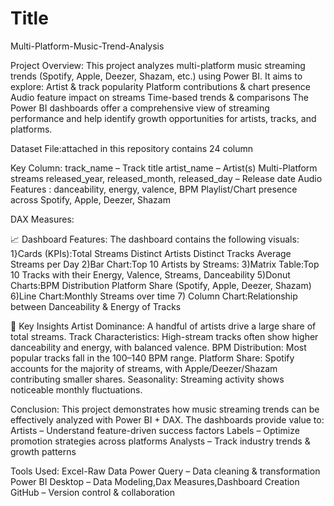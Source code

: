 # Title
 Multi-Platform-Music-Trend-Analysis
 
Project Overview:
This project analyzes multi-platform music streaming trends (Spotify, Apple, Deezer, Shazam, etc.) using Power BI.
It aims to explore:
Artist & track popularity
Platform contributions & chart presence
Audio feature impact on streams
Time-based trends & comparisons
The Power BI dashboards offer a comprehensive view of streaming performance and help identify growth opportunities for artists, tracks, and platforms.

Dataset
File:attached in this repository contains 24 column

Key Column:
track_name – Track title
artist_name – Artist(s)
Multi-Platform streams 
released_year, released_month, released_day – Release date
Audio Features : danceability, energy, valence, BPM
Playlist/Chart presence across Spotify, Apple, Deezer, Shazam

DAX Measures:

📈 Dashboard Features:
The dashboard contains the following visuals:
1}Cards (KPIs):Total Streams
             Distinct Artists
             Distinct Tracks
            Average Streams per Day
2)Bar Chart:Top 10 Artists by Streams:
3)Matrix Table:Top 10 Tracks with their Energy, Valence, Streams, Danceability
5)Donut Charts:BPM Distribution
               Platform Share (Spotify, Apple, Deezer, Shazam)
6)Line Chart:Monthly Streams over time
7) Column Chart:Relationship between Danceability & Energy of Tracks

🔑 Key Insights
Artist Dominance: A handful of artists drive a large share of total streams.
Track Characteristics: High-stream tracks often show higher danceability and energy, with balanced valence.
BPM Distribution: Most popular tracks fall in the 100–140 BPM range.
Platform Share: Spotify accounts for the majority of streams, with Apple/Deezer/Shazam contributing smaller shares.
Seasonality: Streaming activity shows noticeable monthly fluctuations.

Conclusion:
This project demonstrates how music streaming trends can be effectively analyzed with Power BI + DAX.
The dashboards provide value to:
Artists – Understand feature-driven success factors
Labels – Optimize promotion strategies across platforms
Analysts – Track industry trends & growth patterns

Tools Used:
Excel-Raw Data
Power Query – Data cleaning & transformation
Power BI Desktop – Data Modeling,Dax Measures,Dashboard Creation
GitHub – Version control & collaboration
